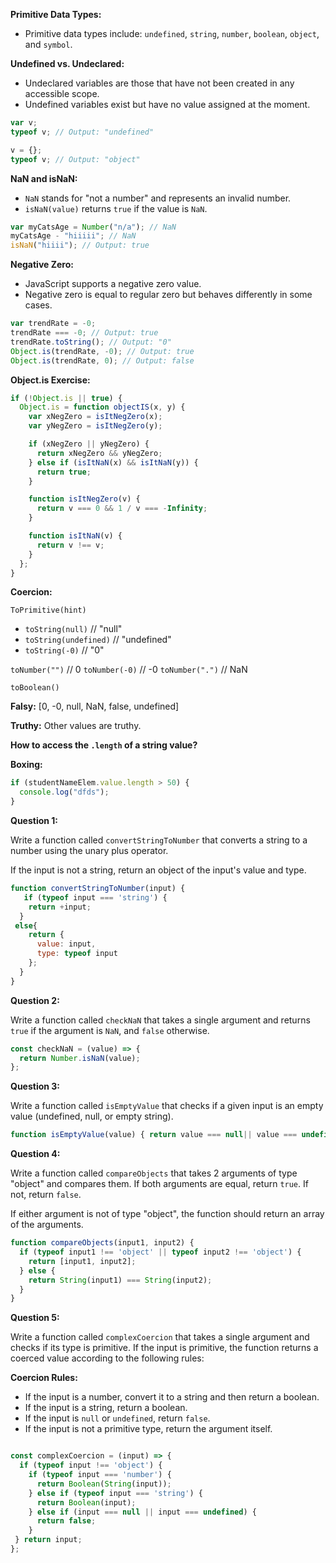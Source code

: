 **Primitive Data Types:**

- Primitive data types include: `undefined`, `string`, `number`, `boolean`, `object`, and `symbol`.

**Undefined vs. Undeclared:**

- Undeclared variables are those that have not been created in any accessible scope.
- Undefined variables exist but have no value assigned at the moment.

```javascript
var v;
typeof v; // Output: "undefined"

v = {};
typeof v; // Output: "object"
```

**NaN and isNaN:**

- `NaN` stands for "not a number" and represents an invalid number.
- `isNaN(value)` returns `true` if the value is `NaN`.

```javascript
var myCatsAge = Number("n/a"); // NaN
myCatsAge - "hiiiii"; // NaN
isNaN("hiiii"); // Output: true
```

**Negative Zero:**

- JavaScript supports a negative zero value.
- Negative zero is equal to regular zero but behaves differently in some cases.

```javascript
var trendRate = -0;
trendRate === -0; // Output: true
trendRate.toString(); // Output: "0"
Object.is(trendRate, -0); // Output: true
Object.is(trendRate, 0); // Output: false
```

**Object.is Exercise:**

```javascript
if (!Object.is || true) {
  Object.is = function objectIS(x, y) {
    var xNegZero = isItNegZero(x);
    var yNegZero = isItNegZero(y);

    if (xNegZero || yNegZero) {
      return xNegZero && yNegZero;
    } else if (isItNaN(x) && isItNaN(y)) {
      return true;
    }

    function isItNegZero(v) {
      return v === 0 && 1 / v === -Infinity;
    }

    function isItNaN(v) {
      return v !== v;
    }
  };
}
```

**Coercion:**

`ToPrimitive(hint)`

- `toString(null)` // "null"
- `toString(undefined)` // "undefined"
- `toString(-0)` // "0"

`toNumber("")` // 0
`toNumber(-0)` // -0
`toNumber(".")` // NaN

`toBoolean()`

**Falsy:** [0, -0, null, NaN, false, undefined]

**Truthy:** Other values are truthy.

**How to access the `.length` of a string value?**

**Boxing:**

```javascript
if (studentNameElem.value.length > 50) {
  console.log("dfds");
}
```

**Question 1:**

Write a function called `convertStringToNumber` that converts a string to a number using the unary plus operator.

If the input is not a string, return an object of the input's value and type.

```javascript
function convertStringToNumber(input) {
   if (typeof input === 'string') {
    return +input;
  }
 else{
    return {
      value: input,
      type: typeof input
    };
  }
}
```

**Question 2:**

Write a function called `checkNaN` that takes a single argument and returns `true` if the argument is `NaN`, and `false` otherwise.

```javascript
const checkNaN = (value) => {
  return Number.isNaN(value);
};

```


**Question 3:**

Write a function called `isEmptyValue` that checks if a given input is an empty value (undefined, null, or empty string).

```javascript
function isEmptyValue(value) { return value === null|| value === undefined || value === '';  }

```

**Question 4:**

Write a function called `compareObjects` that takes 2 arguments of type "object" and compares them. If both arguments are equal, return `true`. If not, return `false`.

If either argument is not of type "object", the function should return an array of the arguments.

```javascript
function compareObjects(input1, input2) {
  if (typeof input1 !== 'object' || typeof input2 !== 'object') {
    return [input1, input2];
  } else {
    return String(input1) === String(input2);
  }
}

```
**Question 5:**

Write a function called `complexCoercion` that takes a single argument and checks if its type is primitive. If the input is primitive, the function returns a coerced value according to the following rules:

**Coercion Rules:**

- If the input is a number, convert it to a string and then return a boolean.
- If the input is a string, return a boolean.
- If the input is `null` or `undefined`, return `false`.
- If the input is not a primitive type, return the argument itself.

```javascript

const complexCoercion = (input) => {
  if (typeof input !== 'object') {
    if (typeof input === 'number') {
      return Boolean(String(input));
    } else if (typeof input === 'string') {
      return Boolean(input);
    } else if (input === null || input === undefined) {
      return false;
    }
 } return input;
};

```

